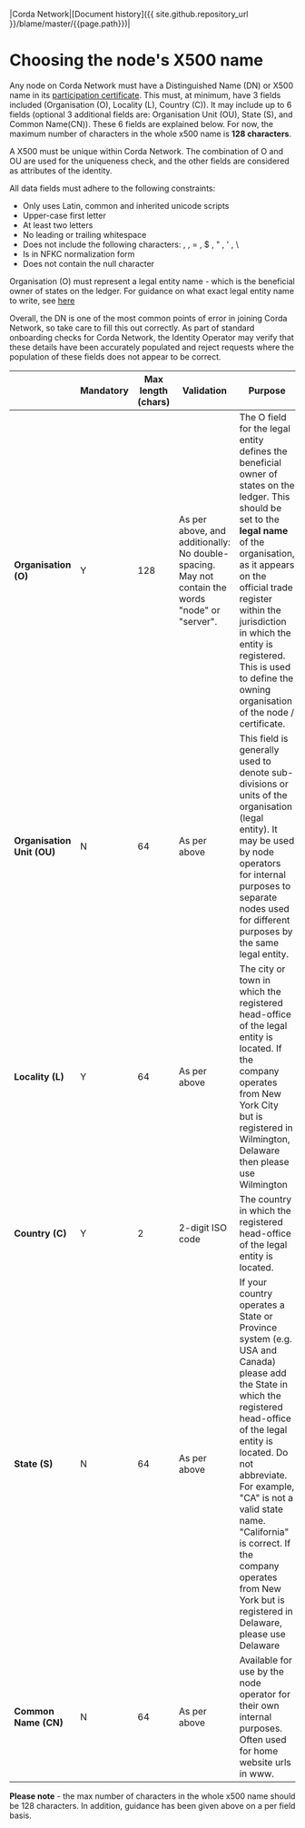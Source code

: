 |Corda Network|[Document history]({{ site.github.repository_url }}/blame/master/{{page.path}})|

Choosing the node's X500 name
=============================

Any node on Corda Network must have a Distinguished Name (DN) or X500 name in its [participation certificate](https://docs.corda.net/corda-network/index.html#identity-service). This must, at minimum, have 3 fields included (Organisation (O), Locality (L), Country (C)). It may include up to 6 fields (optional 3 additional fields are: Organisation Unit (OU), State (S), and Common Name(CN)). These 6 fields are explained below. For now, the maximum number of characters  in the whole x500 name is **128 characters**.

A X500 must be unique within Corda Network. The combination of O and OU are used for the uniqueness check, and the other fields are considered as attributes of the identity. 

All data fields must adhere to the following constraints:
* Only uses Latin, common and inherited unicode scripts
* Upper-case first letter
* At least two letters
* No leading or trailing whitespace
* Does not include the following characters: , , = , $ , " , ' , \
* Is in NFKC normalization form
* Does not contain the null character

Organisation (O) must represent a legal entity name - which is the beneficial owner of states on the ledger. For guidance on what exact legal entity name to write, see [here](https://corda.network/participation/legalentity.html)

Overall, the DN is one of the most common points of error in joining Corda Network, so take care to fill this out correctly. As part of standard onboarding checks for Corda Network, the Identity Operator may verify that these details have been accurately populated and reject requests where the population of these fields does not appear to be correct.

| | Mandatory | Max length (chars) | Validation | Purpose |
| --- | --- | --- | --- | --- |
| **Organisation (O)** | Y | 128 | As per above, and additionally: No double-spacing. May not contain the words &quot;node&quot; or &quot;server&quot;. | The O field for the legal entity defines the beneficial owner of states on the ledger. This should be set to the **legal name** of the organisation, as it appears on the official trade register within the jurisdiction in which the entity is registered. This is used to define the owning organisation of the node / certificate. |
| **Organisation Unit (OU)** | N | 64 | As per above | This field is generally used to denote sub-divisions or units of the organisation (legal entity). It may be used by node operators for internal purposes to separate nodes used for different purposes by the same legal entity. |
| **Locality (L)** | Y | 64 | As per above | The city or town in which the registered head-office of the legal entity is located. If the company operates from New York City but is registered in Wilmington, Delaware then please use Wilmington |
| **Country (C)** | Y | 2 | 2-digit ISO code | The country in which the registered head-office of the legal entity is located. |
| **State (S)** | N | 64 | As per above | If your country operates a State or Province system (e.g. USA and Canada) please add the State in which the registered head-office of the legal entity is located. Do not abbreviate. For example, &quot;CA&quot; is not a valid state name. &quot;California&quot; is correct. If the company operates from New York but is registered in Delaware, please use Delaware |
| **Common Name (CN)** | N | 64 | As per above | Available for use by the node operator for their own internal purposes. Often used for home website urls in www. |

**Please note** - the max number of characters in the whole x500 name should be 128 characters. In addition, guidance has been given above on a per field basis.
